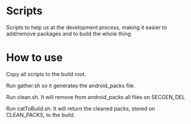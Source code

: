 # Scripts
Scripts to help us at the development process, making it easier to add/remove packages and to build the whole thing

# How to use

Copy all scripts to the build root.

Run gather.sh so it generates the android_packs file.

Run clean.sh. It will remove from android_packs all files on SECGEN_DEL

Run catToBuild.sh. It will return the cleaned packs, stored on CLEAN_PACKS, to the build.  


